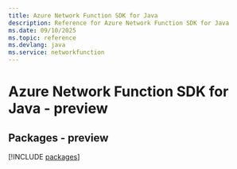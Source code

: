 ```yaml
---
title: Azure Network Function SDK for Java
description: Reference for Azure Network Function SDK for Java
ms.date: 09/10/2025
ms.topic: reference
ms.devlang: java
ms.service: networkfunction
---
```

# Azure Network Function SDK for Java - preview
## Packages - preview
[!INCLUDE [packages](network-function-index.md)]